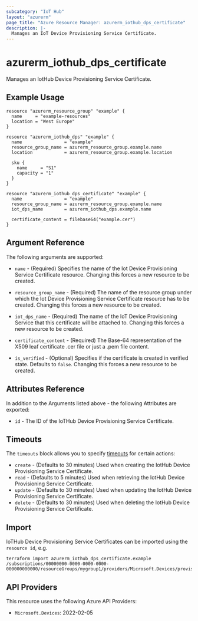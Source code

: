 ```yaml
---
subcategory: "IoT Hub"
layout: "azurerm"
page_title: "Azure Resource Manager: azurerm_iothub_dps_certificate"
description: |-
  Manages an IoT Device Provisioning Service Certificate.
---
```


# azurerm_iothub_dps_certificate

Manages an IotHub Device Provisioning Service Certificate.

## Example Usage

```hcl
resource "azurerm_resource_group" "example" {
  name     = "example-resources"
  location = "West Europe"
}

resource "azurerm_iothub_dps" "example" {
  name                = "example"
  resource_group_name = azurerm_resource_group.example.name
  location            = azurerm_resource_group.example.location

  sku {
    name     = "S1"
    capacity = "1"
  }
}

resource "azurerm_iothub_dps_certificate" "example" {
  name                = "example"
  resource_group_name = azurerm_resource_group.example.name
  iot_dps_name        = azurerm_iothub_dps.example.name

  certificate_content = filebase64("example.cer")
}
```

## Argument Reference

The following arguments are supported:

* `name` - (Required) Specifies the name of the Iot Device Provisioning Service Certificate resource. Changing this forces a new resource to be created.

* `resource_group_name` - (Required) The name of the resource group under which the Iot Device Provisioning Service Certificate resource has to be created. Changing this forces a new resource to be created.

* `iot_dps_name` - (Required) The name of the IoT Device Provisioning Service that this certificate will be attached to. Changing this forces a new resource to be created.

* `certificate_content` - (Required) The Base-64 representation of the X509 leaf certificate .cer file or just a .pem file content.

* `is_verified` - (Optional) Specifies if the certificate is created in verified state. Defaults to `false`. Changing this forces a new resource to be created.

## Attributes Reference

In addition to the Arguments listed above - the following Attributes are exported:

* `id` - The ID of the IoTHub Device Provisioning Service Certificate.

## Timeouts

The `timeouts` block allows you to specify [timeouts](https://www.terraform.io/language/resources/syntax#operation-timeouts) for certain actions:

* `create` - (Defaults to 30 minutes) Used when creating the IotHub Device Provisioning Service Certificate.
* `read` - (Defaults to 5 minutes) Used when retrieving the IotHub Device Provisioning Service Certificate.
* `update` - (Defaults to 30 minutes) Used when updating the IotHub Device Provisioning Service Certificate.
* `delete` - (Defaults to 30 minutes) Used when deleting the IotHub Device Provisioning Service Certificate.

## Import

IoTHub Device Provisioning Service Certificates can be imported using the `resource id`, e.g.

```shell
terraform import azurerm_iothub_dps_certificate.example /subscriptions/00000000-0000-0000-0000-000000000000/resourceGroups/mygroup1/providers/Microsoft.Devices/provisioningServices/example/certificates/example
```

## API Providers
<!-- This section is generated, changes will be overwritten -->
This resource uses the following Azure API Providers:

* `Microsoft.Devices`: 2022-02-05
